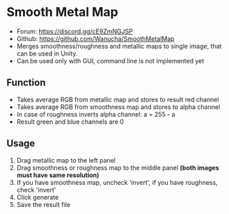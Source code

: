 # Smooth Metal Map
* Forum: https://discord.gg/cE9ZmNGJSP
* Github: https://github.com/Wanucha/SmoothMetalMap
* Merges smoothness/roughness and metallic maps to single image, that can be used in Unity.
* Can be used only with GUI, command line is not implemented yet
## Function
* Takes average RGB from metallic map and stores to result red channel
* Takes average RGB from smoothness map and stores to alpha channel
* In case of roughness inverts alpha channel: a = 255 - a
* Result green and blue channels are 0
## Usage
1. Drag metallic map to the left panel
2. Drag smoothness or roughness map to the middle panel **(both images must have same resolution)**
3. If you have smoothness map, uncheck 'invert', if you have roughness, check 'invert'
4. Click generate
5. Save the result file